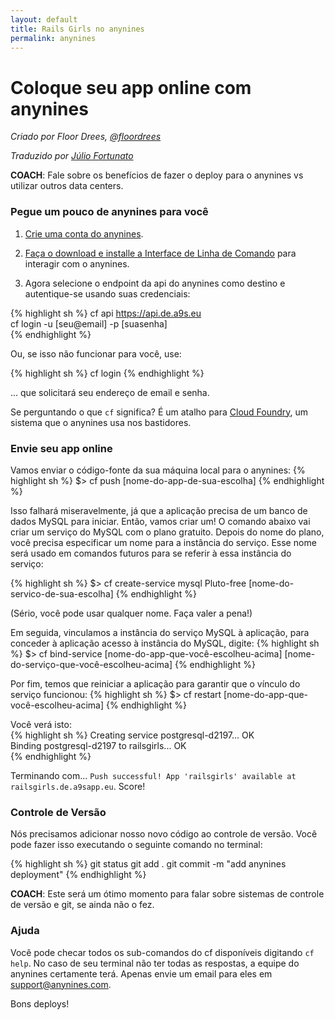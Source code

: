 ```yaml
---
layout: default
title: Rails Girls no anynines
permalink: anynines
---
```


# Coloque seu app online com anynines

*Criado por Floor Drees, [@floordrees](https://twitter.com/floordrees)*

*Traduzido por [Júlio Fortunato](https://github.com/JulioFortunato)*

__COACH__: Fale sobre os benefícios de fazer o deploy para o anynines vs utilizar outros data centers.

### Pegue um pouco de anynines para você

1. [Crie uma conta do anynines](http://anynines.com/).

2. [Faça o download e installe a Interface de Linha de Comando](https://anynines.zendesk.com/entries/60241846-How-to-install-the-CLI-v6) para interagir com o anynines.

3. Agora selecione o endpoint da api do anynines como destino e autentique-se usando suas credenciais:

{% highlight sh %}
cf api https://api.de.a9s.eu  
cf login -u [seu@email] -p [suasenha]  
{% endhighlight %}

Ou, se isso não funcionar para você, use:

{% highlight sh %}
cf login
{% endhighlight %}

... que solicitará seu endereço de email e senha.

Se perguntando o que `cf` significa? É um atalho para [Cloud Foundry](http://www.cloudfoundry.com/), um sistema que o anynines usa nos bastidores.

### Envie seu app online

Vamos enviar o código-fonte da sua máquina local para o anynines:
{% highlight sh %}
$> cf push [nome-do-app-de-sua-escolha]
{% endhighlight %}

Isso falhará miseravelmente, já que a aplicação precisa de um banco de dados MySQL para iniciar. Então, vamos criar um! O comando abaixo vai criar um serviço do MySQL com o plano gratuito. Depois do nome do plano, você precisa especificar um nome para a instância do serviço. Esse nome será usado em comandos futuros para se referir à essa instância do serviço:

{% highlight sh %}
$> cf create-service mysql Pluto-free [nome-do-servico-de-sua-escolha]
{% endhighlight %}

(Sério, você pode usar qualquer nome. Faça valer a pena!)

Em seguida, vinculamos a instância do serviço MySQL à aplicação, para conceder à aplicação acesso à instância do MySQL, digite:
{% highlight sh %}
$> cf bind-service [nome-do-app-que-você-escolheu-acima] [nome-do-serviço-que-você-escolheu-acima]
{% endhighlight %}

Por fim, temos que reiniciar a aplicação para garantir que o vínculo do serviço funcionou:
{% highlight sh %}
$> cf restart [nome-do-app-que-você-escolheu-acima]
{% endhighlight %}

Você verá isto:  
{% highlight sh %}
Creating service postgresql-d2197... OK  
Binding postgresql-d2197 to railsgirls... OK  
{% endhighlight %}

Terminando com... `Push successful! App 'railsgirls' available at railsgirls.de.a9sapp.eu`. Score!

### Controle de Versão

Nós precisamos adicionar nosso novo código ao controle de versão. Você pode fazer isso executando o seguinte comando no terminal:

{% highlight sh %}
git status
git add .
git commit -m "add anynines deployment"
{% endhighlight %}

__COACH__: Este será um ótimo momento para falar sobre sistemas de controle de versão e git, se ainda não o fez.

### Ajuda

Você pode checar todos os sub-comandos do cf disponíveis digitando `cf help`.
No caso de seu terminal não ter todas as respostas, a equipe do anynines certamente terá. Apenas envie um email para eles em support@anynines.com.

Bons deploys!
